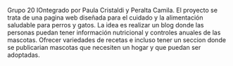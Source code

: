 Grupo  20 
IOntegrado por Paula Cristaldi y Peralta Camila. 
El proyecto se trata de una pagina web diseñada para el cuidado y la alimentación saludable para perros y gatos. 
La idea es realizar un blog donde las personas puedan tener información  nutricional y controles anuales de las mascotas. 
Ofrecer variedades de recetas e incluso tener un seccion  donde se publicarian mascotas que necesiten un hogar y que puedan ser adoptadas. 
